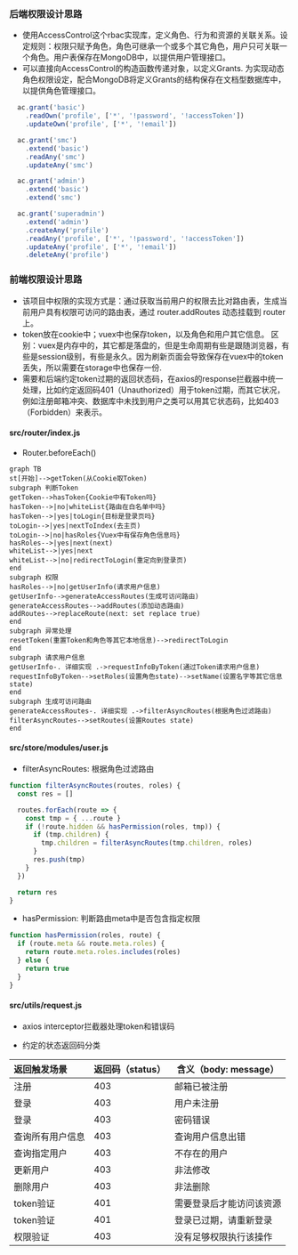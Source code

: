 ### 后端权限设计思路
- 使用AccessControl这个rbac实现库，定义角色、行为和资源的关联关系。设定规则：权限只赋予角色，角色可继承一个或多个其它角色，用户只可关联一个角色。用户表保存在MongoDB中，以提供用户管理接口。
- 可以直接向AccessControl的构造函数传递对象，以定义Grants. 为实现动态角色权限设定，配合MongoDB将定义Grants的结构保存在文档型数据库中，以提供角色管理接口。
```javascript
  ac.grant('basic')
    .readOwn('profile', ['*', '!password', '!accessToken'])
    .updateOwn('profile', ['*', '!email'])

  ac.grant('smc')
    .extend('basic')
    .readAny('smc')
    .updateAny('smc')

  ac.grant('admin')
    .extend('basic')
    .extend('smc')

  ac.grant('superadmin')
    .extend('admin')
    .createAny('profile')
    .readAny('profile', ['*', '!password', '!accessToken'])
    .updateAny('profile', ['*', '!email'])
    .deleteAny('profile')
```

### 前端权限设计思路
- 该项目中权限的实现方式是：通过获取当前用户的权限去比对路由表，生成当前用户具有权限可访问的路由表，通过 router.addRoutes 动态挂载到 router 上。
- token放在cookie中；vuex中也保存token，以及角色和用户其它信息。 区别：vuex是内存中的，其它都是落盘的，但是生命周期有些是跟随浏览器，有些是session级别，有些是永久。因为刷新页面会导致保存在vuex中的token丢失，所以需要在storage中也保存一份.
- 需要和后端约定token过期的返回状态码，在axios的response拦截器中统一处理，比如约定返回码401（Unauthorized）用于token过期，而其它状况，例如注册邮箱冲突、数据库中未找到用户之类可以用其它状态码，比如403（Forbidden）来表示。

#### src/router/index.js
- Router.beforeEach()

``` mermaid
graph TB
st[开始]-->getToken(从Cookie取Token)
subgraph 判断Token
getToken-->hasToken{Cookie中有Token吗}
hasToken-->|no|whiteList{路由在白名单中吗}
hasToken-->|yes|toLogin{目标是登录页吗}
toLogin-->|yes|nextToIndex(去主页)
toLogin-->|no|hasRoles{Vuex中有保存角色信息吗}
hasRoles-->|yes|next(next)
whiteList-->|yes|next
whiteList-->|no|redirectToLogin(重定向到登录页)
end
subgraph 权限
hasRoles-->|no|getUserInfo(请求用户信息)
getUserInfo-->generateAccessRoutes(生成可访问路由)
generateAccessRoutes-->addRoutes(添加动态路由)
addRoutes-->replaceRoute(next: set replace true)
end
subgraph 异常处理
resetToken(重置Token和角色等其它本地信息)-->redirectToLogin
end
subgraph 请求用户信息
getUserInfo-. 详细实现 .->requestInfoByToken(通过Token请求用户信息)
requestInfoByToken-->setRoles(设置角色state)-->setName(设置名字等其它信息state)
end
subgraph 生成可访问路由
generateAccessRoutes-. 详细实现 .->filterAsyncRoutes(根据角色过滤路由)
filterAsyncRoutes-->setRoutes(设置Routes state)
end

```

#### src/store/modules/user.js
- filterAsyncRoutes: 根据角色过滤路由
```javascript
function filterAsyncRoutes(routes, roles) {
  const res = []

  routes.forEach(route => {
    const tmp = { ...route }
    if (!route.hidden && hasPermission(roles, tmp)) {
      if (tmp.children) {
        tmp.children = filterAsyncRoutes(tmp.children, roles)
      }
      res.push(tmp)
    }
  })

  return res
}
```
- hasPermission: 判断路由meta中是否包含指定权限
```javascript
function hasPermission(roles, route) {
  if (route.meta && route.meta.roles) {
    return route.meta.roles.includes(roles)
  } else {
    return true
  }
}
```

#### src/utils/request.js
- axios interceptor拦截器处理token和错误码

- 约定的状态返回码分类
  
| 返回触发场景 | 返回码（status） |   含义（body: message）   |
| :--- | :--- | ---- |
| 注册  | 403  |  邮箱已被注册    |
| 登录 | 403 | 用户未注册 |
| 登录 | 403 | 密码错误 |
| 查询所有用户信息 | 403 | 查询用户信息出错 |
| 查询指定用户 | 403 | 不存在的用户 |
| 更新用户 | 403 | 非法修改 |
| 删除用户 | 403 | 非法删除 |
| token验证 | 401 | 需要登录后才能访问该资源 |
| token验证 | 401 | 登录已过期，请重新登录 |
| 权限验证 | 403 | 没有足够权限执行该操作 |